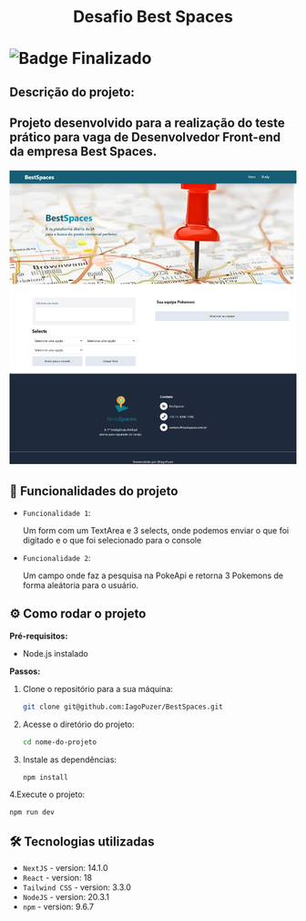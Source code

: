 <h1 align="center"> Desafio Best Spaces <h1>

![Badge Finalizado](http://img.shields.io/static/v1?label=STATUS&message=FINALIZADO&color=GREEN&style=for-the-badge)

<h2>Descrição do projeto:<h2>
<p>Projeto desenvolvido para a realização do teste prático para vaga de Desenvolvedor Front-end da empresa Best Spaces.</p>

<p align="center">
 <img src="./public/telaBestSpace.png">
</p>

## :hammer: Funcionalidades do projeto

- `Funcionalidade 1`:
    <p>Um form com um TextArea e 3 selects, onde podemos enviar o que foi digitado e o que foi selecionado para o console <p>

- `Funcionalidade 2`:
    <p>Um campo onde faz a pesquisa na PokeApi e retorna 3 Pokemons de forma aleátoria para o usuário.<p>

## :gear: Como rodar o projeto

**Pré-requisitos:**

- Node.js instalado

**Passos:**

1. Clone o repositório para a sua máquina:

   ```bash
   git clone git@github.com:IagoPuzer/BestSpaces.git

   ```

2. Acesse o diretório do projeto:

   ```bash
   cd nome-do-projeto
   ```

3. Instale as dependências:

   ```bash
   npm install
   ```

4.Execute o projeto:

    npm run dev

## 🛠️ Tecnologias utilizadas

- `NextJS` - version: 14.1.0
- `React` - version: 18
- `Tailwind CSS` - version: 3.3.0
- `NodeJS` - version: 20.3.1
- `npm` - version: 9.6.7

